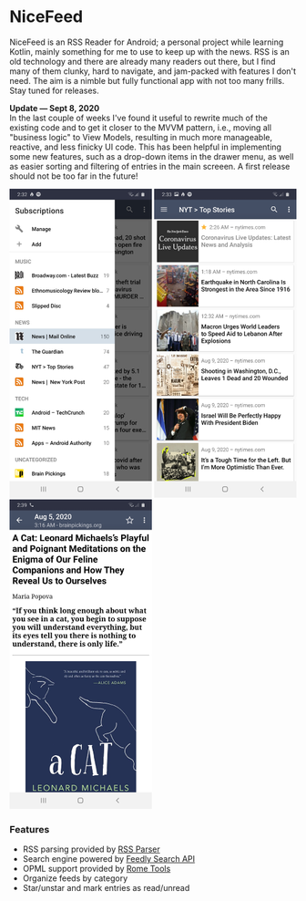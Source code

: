 # NiceFeed
NiceFeed is an RSS Reader for Android; a personal project while learning Kotlin, mainly something for me to use to keep up with the news. RSS is an old technology and there are already many readers out there, but I find many of them clunky, hard to navigate, and jam-packed with features I don't need. The aim is a nimble but fully functional app with not too many frills. Stay tuned for releases.

<b>Update — Sept 8, 2020</b><br>
In the last couple of weeks I've found it useful to rewrite much of the existing code and to get it closer to the MVVM pattern, i.e., moving all "business logic" to View Models, resulting in much more manageable, reactive, and less finicky UI code. This has been helpful in implementing some new features, such as a drop-down items in the drawer menu, as well as easier sorting and filtering of entries in the main screeen. A first release should not be too far in the future!


<img width="250" src="Screenshot_20200810-023234_NiceFeed.jpg"> <img width="250" src="Screenshot_20200810-023326_NiceFeed.jpg"> <img width="250" src="Screenshot_20200810-023921_NiceFeed.jpg">

<h3>Features</h3>
<ul>
  <li>RSS parsing provided by <a href="https://github.com/prof18/RSS-Parser">RSS Parser</a></li>
  <li>Search engine powered by <a href="https://developer.feedly.com/v3/search/">Feedly Search API</a></li>
  <li>OPML support provided by <a href="https://github.com/rometools/rome">Rome Tools</a>
  <li>Organize feeds by category</li>
  <li>Star/unstar and mark entries as read/unread</li>
</ul>
